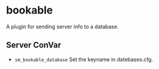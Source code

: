 # bookable
A plugin for sending server info to a database.

## Server ConVar
- `sm_bookable_database`  Set the keyname in datebases.cfg.
